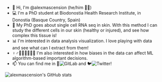 - 👋 Hi, I'm @alexmascension (he/him 🏳️‍🌈)
- 💻 I'm a PhD student at Biodonostia Health Research Institute, in Donostia (Basque Country, Spain)
- 🔬 My PhD goes about single cell RNA seq in skin. With this method I can study the different cells in our skin (healthy or injured), and see how complex this tissue is!
- 📊 I'm interested in data analysis visualization. I love playing with data and see what can I extract from them! 
- ♀️♂️🖐🏻🖐🏽🖐🏿 I'm also interested in how biases in the data can affect ML algorithm-based important decisions.
- 📫 You can find me in 🐹![GitLab](https://gitlab.com/alexmascension) and 🐦![Twitter](https://twitter.com/alexmascension)!

<!---
alexmascension/alexmascension is a ✨ special ✨ repository because its `README.md` (this file) appears on your GitHub profile.
You can click the Preview link to take a look at your changes.
--->

![alexmascension's GitHub stats](https://github-readme-stats.vercel.app/api?username=alexmascension&count_private=true&show_icons=true&theme=dark)
